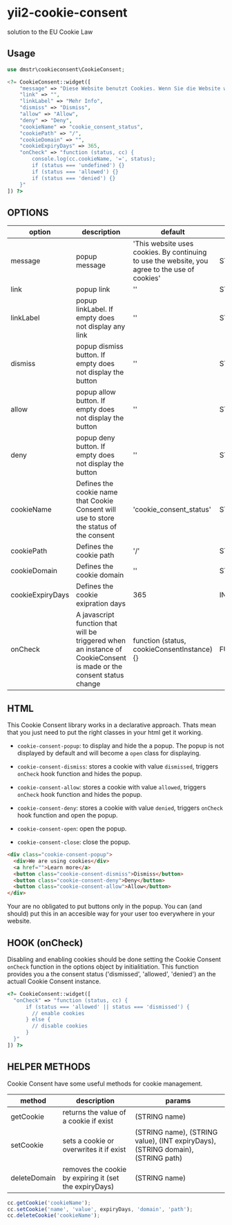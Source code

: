 # yii2-cookie-consent
solution to the EU Cookie Law

Usage
-----

```php
use dmstr\cookieconsent\CookieConsent;

<?= CookieConsent::widget([
    "message" => "Diese Website benutzt Cookies. Wenn Sie die Website weiter nutzen, stimmen Sie der Verwendung von Cookies zu.",
    "link" => "",
    "linkLabel" => "Mehr Info",
    "dismiss" => "Dismiss",
    "allow" => "Allow",
    "deny" => "Deny",
    "cookieName" => "cookie_consent_status",
    "cookiePath" => "/",
    "cookieDomain" => "",
    "cookieExpiryDays" => 365,
    "onCheck" => "function (status, cc) {
        console.log(cc.cookieName, '=', status);
        if (status === 'undefined') {}
        if (status === 'allowed') {}
        if (status === 'denied') {}
    }"
]) ?>
```


## OPTIONS

<table>
    <thead>
        <tr>
            <th>option</th>
            <th>description</th>
            <th>default</th>
            <th>type</th>
        </tr>
    </thead>
    <tbody>
        <tr>
            <td>message</td>
            <td>popup message</td>
            <td> 'This website uses cookies. By continuing to use the website, you agree to the use of cookies' </td>
            <td> STRING </td>
        </tr>
        <tr>
            <td>link</td>
            <td>popup link</td>
            <td> '' </td>
            <td> STRING </td>
        </tr>
        <tr>
            <td>linkLabel</td>
            <td>popup linkLabel. If empty does not display any link</td>
            <td> '' </td>
            <td> STRING </td>
        </tr>
        <tr>
            <td>dismiss</td>
            <td>popup dismiss button. If empty does not display the button</td>
            <td> '' </td>
            <td> STRING </td>
        </tr>
        <tr>
            <td>allow</td>
            <td>popup allow button. If empty does not display the button</td>
            <td> '' </td>
            <td> STRING </td>
        </tr>
        <tr>
            <td>deny</td>
            <td>popup deny button. If empty does not display the button</td>
            <td> '' </td>
            <td> STRING </td>
        </tr>
        <tr>
            <td>cookieName</td>
            <td>Defines the cookie name that Cookie Consent will use to store the status of the consent</td>
            <td> 'cookie_consent_status' </td>
            <td> STRING </td>
        </tr>
        <tr>
            <td>cookiePath</td>
            <td>Defines the cookie path</td>
            <td> '/' </td>
            <td> STRING </td>
        </tr>
        <tr>
            <td>cookieDomain</td>
            <td>Defines the cookie domain</td>
            <td> '' </td>
            <td> STRING </td>
        </tr>
        <tr>
            <td>cookieExpiryDays</td>
            <td>Defines the cookie exipration days</td>
            <td> 365 </td>
            <td> INT </td>
        </tr>
        <tr>
            <td>onCheck</td>
            <td>A javascript function that will be triggered when an instance of CookieConsent is made or the consent status change</td>
            <td> function (status, cookieConsentInstance) {} </td>
            <td> FUNCTION </td>
        </tr>
    </tbody>
</table>

## HTML
This Cookie Consent library works in a declarative approach. Thats mean that you
just need to put the right classes in your html get it working.

* `cookie-consent-popup`: to display and hide the a popup. The popup is not displayed
by default and will become a `open` class for displaying.

* `cookie-consent-dismiss`: stores a cookie with value `dismissed`, triggers
`onCheck` hook function and hides the popup.

* `cookie-consent-allow`: stores a cookie with value `allowed`, triggers
`onCheck` hook function and hides the popup.

* `cookie-consent-deny`: stores a cookie with value `denied`, triggers `onCheck`
hook function and open the popup.

* `cookie-consent-open`: open the popup.

* `cookie-consent-close`: close the popup.

```html
<div class="cookie-consent-popup">
  <div>We are using cookies</div>
  <a href="">Learn more</a>
  <button class="cookie-consent-dismiss">Dismiss</button>
  <button class="cookie-consent-deny">Deny</button>
  <button class="cookie-consent-allow">Allow</button>
</div>
```

Your are no obligated to put buttons only in the popup. You can (and should) put
this in an accesible way for your user too everywhere in your website.

## HOOK (onCheck)
Disabling and enabling cookies should be done setting the Cookie Consent `onCheck`
function in the options object by initialitiation. This function provides you
a the consent status ('dismissed', 'allowed', 'denied') an the actuall Cookie Consent
instance.

```php
<?= CookieConsent::widget([
  "onCheck" => "function (status, cc) {
      if (status === 'allowed' || status === 'dismissed') {
        // enable cookies
      } else {
        // disable cookies
      }
  }"
]) ?>
```

## HELPER METHODS
Cookie Consent have some useful methods for cookie management.

<table>
    <thead>
        <tr>
            <th>method</th>
            <th>description</th>
            <th>params</th>
        </tr>
    </thead>
    <tbody>
        <tr>
            <td>getCookie</td>
            <td>returns the value of a cookie if exist</td>
            <td>(STRING name)</td>
        </tr>
        <tr>
            <td>setCookie</td>
            <td>sets a cookie or overwrites it if exist</td>
            <td>(STRING name), (STRING value), (INT expiryDays), (STRING domain), (STRING path)</td>
        </tr>
        <tr>
            <td>deleteDomain</td>
            <td>removes the cookie by expiring it (set the expiryDays)</td>
            <td>(STRING name)</td>
        </tr>
    </tbody>
</table>

```javascript
cc.getCookie('cookieName');
cc.setCookie('name', 'value', expiryDays, 'domain', 'path');
cc.deleteCookie('cookieName');
```
